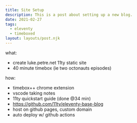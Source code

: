 ```yaml
---
title: Site Setup
description: This is a post about setting up a new blog.
date: 2021-02-27
tags:
  - eleventy
  - timeboxed
layout: layouts/post.njk
---
```


what:
 - create luke.petre.net 11ty static site
 - 40 minute timebox (ie two octonauts episodes)

how:
 - timebox++ chrome extension
 - vscode taking notes
 - 11ty quickstart guide (done @34 min)
 - https://github.com/11ty/eleventy-base-blog
 - host on github pages, custom domain
 - auto deploy w/ github actions